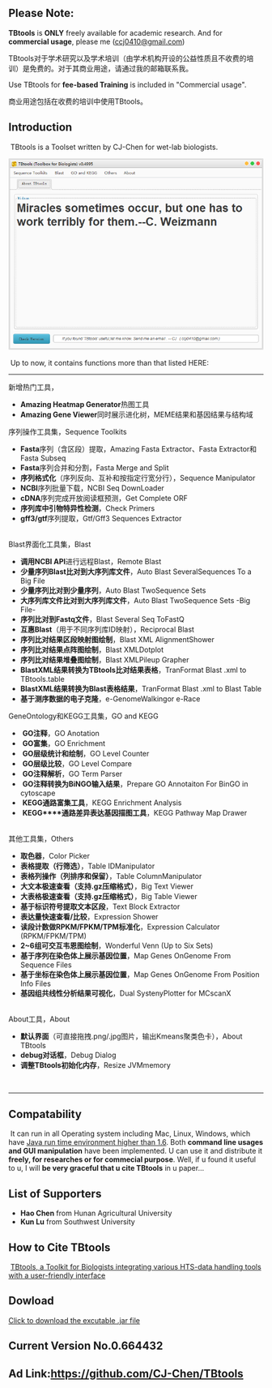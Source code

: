 ## Please Note:

**TBtools** is **ONLY** freely available for academic research. And for **commercial usage**, please me (ccj0410@gmail.com)


TBtools对于学术研究以及学术培训（由学术机构开设的公益性质且不收费的培训）是免费的。对于其商业用途，请通过我的邮箱联系我。


Use TBtools for **fee-based Training** is included in "Commercial usage".


商业用途包括在收费的培训中使用TBtools。


## Introduction

​	TBtools is a Toolset written by CJ-Chen for wet-lab biologists. 



![TBtools main panel](./img/main.png)


​	Up to now, it contains functions more than that listed HERE:

------

新增热门工具，

* **Amazing Heatmap Generator**热图工具
* **Amazing Gene Viewer**同时展示进化树，MEME结果和基因结果与结构域

序列操作工具集，Sequence Toolkits
​	

* **Fasta**序列（含区段）提取，Amazing Fasta Extractor、Fasta Extractor和Fasta Subseq
* **Fasta**序列合并和分割，Fasta Merge and Split
* **序列格式化**（序列反向、互补和按指定行宽分行），Sequence Manipulator
* **NCBI**序列批量下载，NCBI Seq DownLoader
* **cDNA**序列完成开放阅读框预测，Get Complete ORF
* ​**序列库中引物特异性检测**，Check Primers
* ​**gff3/gtf**序列提取，Gtf/Gff3 Sequences Extractor

​	
Blast界面化工具集，Blast

* ​**调用NCBI API**进行远程Blast，Remote Blast
* **少量序列Blast比对到大序列库文件**，Auto Blast SeveralSequences To a Big File
* **少量序列比对到少量序列**，Auto Blast TwoSequence Sets
* **大序列库文件比对到大序列库文件**，Auto Blast TwoSequence Sets -Big File-
* ​**序列比对到Fastq文件**，Blast Several Seq ToFastQ
* ​**互惠Blast**（用于不同序列库ID映射），Reciprocal Blast
* ​**序列比对结果区段映射图绘制**，Blast XML AlignmentShower
* ​**序列比对结果点阵图绘制**，Blast XMLDotplot
* ​**序列比对结果堆叠图绘制**，Blast XMLPileup Grapher
* ​**BlastXML结果转换为TBtools比对结果表格**，TranFormat Blast .xml to TBtools.table
* ​**BlastXML结果转换为Blast表格结果**，TranFormat Blast .xml to Blast Table
* ​**基于测序数据的电子克隆**，e-GenomeWalkingor e-Race

GeneOntology和KEGG工具集，GO and KEGG

* ​ **GO注释**，GO Anotation
* ​ **GO富集**，GO Enrichment
* ​ **GO层级统计和绘制**，GO Level Counter
* ​ **GO层级比较**，GO Level Compare
* ​ **GO注释解析**，GO Term Parser
* ​ **GO注释转换为BiNGO输入结果**，Prepare GO Annotaiton For BinGO in cytoscape
* ​ **KEGG通路富集工具**，KEGG Enrichment Analysis
* ​ **KEGG****通路差异表达基因描图工具**，KEGG Pathway Map Drawer

​	
其他工具集，Others
​	

* **取色器**，Color Picker
* ​**表格提取（行筛选）**，Table IDManipulator
* ​**表格列操作（列排序和保留）**，Table ColumnManipulator
* ​**大文本极速查看（支持.gz压缩格式）**，Big Text Viewer
* ​**大表格极速查看（支持.gz压缩格式）**，Big Table Viewer
* ​**基于标识符号提取文本区段**，Text Block Extractor
* ​**表达量快速查看/比较**，Expression Shower
* ​**读段计数做RPKM/FPKM/TPM标准化**，Expression Calculator (RPKM/FPKM/TPM)
* ​**2~6组可交互韦恩图绘制**，Wonderful Venn (Up to Six Sets)
* ​**基于序列在染色体上展示基因位置**，Map Genes OnGenome From Sequence Files
* ​**基于坐标在染色体上展示基因位置**，Map Genes OnGenome From Position Info Files
* ​**基因组共线性分析结果可视化**，Dual SystenyPlotter for MCscanX

​	
About工具，About

* ​**默认界面**（可直接拖拽.png/.jpg图片，输出Kmeans聚类色卡），About TBtools
* ​**debug对话框**，Debug Dialog
* ​**调整TBtools初始化内存**，Resize JVMmemory

​	

-----



## Compatability

​	It can run in all Operating system including Mac, Linux, Windows, which have [Java run time environment higher than 1.6](http://www.oracle.com/technetwork/java/javase/downloads/jre8-downloads-2133155.html).  Both **command line usages and GUI manipulation** have been implemented.  U can use it and distribute it **freely, for researches or for commecial purpose**. 
Well, if u found it useful to u, I will **be very graceful that u cite TBtools** in u paper...    



## List of Supporters

* **Hao Chen** from Hunan Agricultural University  
* **Kun Lu** from Southwest University  




## How to Cite TBtools

​	[TBtools, a Toolkit for Biologists integrating various HTS-data handling tools with a user-friendly interface](https://www.biorxiv.org/content/early/2018/03/27/289660)



## Dowload

[Click to download the excutable .jar file](https://github.com/CJ-Chen/TBtools/archive/master.zip)


## Current Version No.0.664432


## Ad Link:https://github.com/CJ-Chen/TBtools